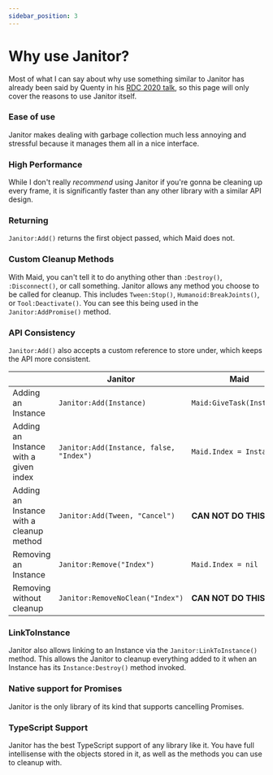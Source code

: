 ```yaml
---
sidebar_position: 3
---
```


# Why use Janitor?

Most of what I can say about why use something similar to Janitor has already been said by Quenty in his [RDC 2020 talk](https://www.youtube.com/watch?v=MOjiKS6F59s), so this page will only cover the reasons to use Janitor itself.

### Ease of use

Janitor makes dealing with garbage collection much less annoying and stressful because it manages them all in a nice interface.

### High Performance

While I don't really *recommend* using Janitor if you're gonna be cleaning up every frame, it is significantly faster than any other library with a similar API design.

### Returning

`Janitor:Add()` returns the first object passed, which Maid does not.

### Custom Cleanup Methods

With Maid, you can't tell it to do anything other than `:Destroy()`, `:Disconnect()`, or call something. Janitor allows any method you choose to be called for cleanup. This includes `Tween:Stop()`, `Humanoid:BreakJoints()`, or `Tool:Deactivate()`. You can see this being used in the `Janitor:AddPromise()` method.

### API Consistency

`Janitor:Add()` also accepts a custom reference to store under, which keeps the API more consistent.

|                                          | **Janitor**                             | **Maid**                  | **Trove**                    |
|------------------------------------------|-----------------------------------------|---------------------------|------------------------------|
| Adding an Instance                       | `Janitor:Add(Instance)`                 | `Maid:GiveTask(Instance)` | `Trove:Add(Instance)`        |
| Adding an Instance with a given index    | `Janitor:Add(Instance, false, "Index")` | `Maid.Index = Instance`   | **CAN NOT DO THIS**          |
| Adding an Instance with a cleanup method | `Janitor:Add(Tween, "Cancel")`          | **CAN NOT DO THIS**       | `Trove:Add(Tween, "Cancel")` |
| Removing an Instance                     | `Janitor:Remove("Index")`               | `Maid.Index = nil`        | **CAN NOT DO THIS**          |
| Removing without cleanup                 | `Janitor:RemoveNoClean("Index")`        | **CAN NOT DO THIS**       | **CAN NOT DO THIS**          |

### LinkToInstance

Janitor also allows linking to an Instance via the `Janitor:LinkToInstance()` method. This allows the Janitor to cleanup everything added to it when an Instance has its `Instance:Destroy()` method invoked.

### Native support for Promises

Janitor is the only library of its kind that supports cancelling Promises.

### TypeScript Support

Janitor has the best TypeScript support of any library like it. You have full intellisense with the objects stored in it, as well as the methods you can use to cleanup with.
